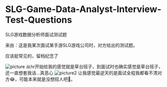# SLG-Game-Data-Analyst-Interview-Test-Questions
SLG游戏数据分析师面试测试题

来由：这是我某次面试某手游SLG游戏公司时，对方给出的测试题。

应该挺常见的，留档纪念了


![picture](https://github.com/SolitaryEgo/SLG-Game-Data-Analyst-Interview-Test-Questions/blob/main/IMG_20250319_210947.jpg)
从hr开始给我的感觉就是草台班子，到面试时也确实感觉是草台班子，还一直想套我话...真恶心
![picture2](https://github.com/SolitaryEgo/SLG-Game-Data-Analyst-Interview-Test-Questions/blob/main/IMG_20250319_210748.jpg)
让我感觉最逆天的是面试全程我都看不清对方😂，可能本来就是没想招人吧🤢。

